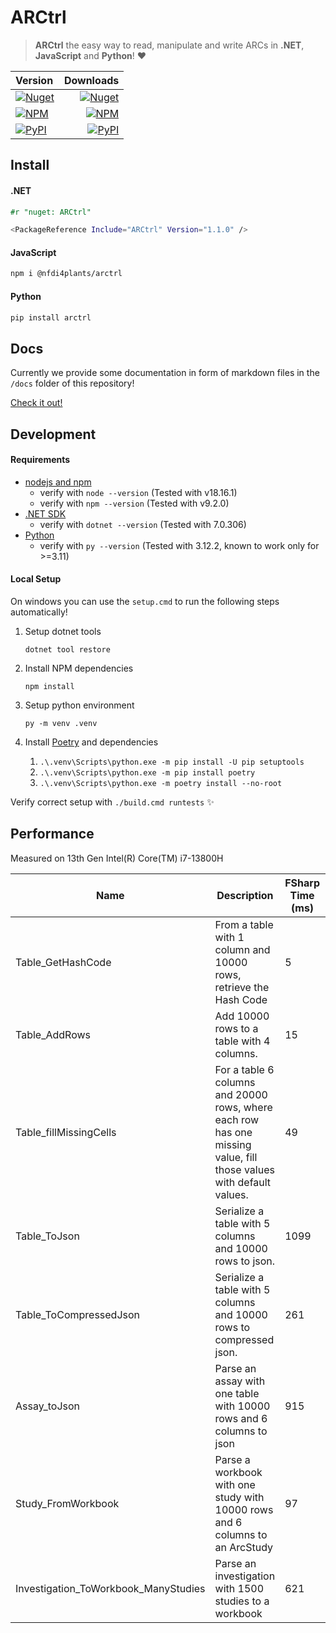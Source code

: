 ﻿# ARCtrl

> **ARCtrl** the easy way to read, manipulate and write ARCs in __.NET__, __JavaScript__ and __Python__! ❤️

| Version | Downloads |
| :--------|-----------:|
|<a href="https://www.nuget.org/packages/ARCtrl/"><img alt="Nuget" src="https://img.shields.io/nuget/vpre/ARCtrl?logo=nuget&color=%234fb3d9"></a>|<a href="https://www.nuget.org/packages/ARCtrl/"><img alt="Nuget" src="https://img.shields.io/nuget/dt/ARCtrl?color=%234FB3D9"></a>|
|<a href="https://www.npmjs.com/package/@nfdi4plants/arctrl"><img alt="NPM" src="https://img.shields.io/npm/v/%40nfdi4plants/arctrl?logo=npm&color=%234fb3d9"></a>|<a href="https://www.npmjs.com/package/@nfdi4plants/arctrl"><img alt="NPM" src="https://img.shields.io/npm/dt/%40nfdi4plants%2Farctrl?color=%234fb3d9"></a>|
|<a href="https://pypi.org/project/ARCtrl/"><img alt="PyPI" src="https://img.shields.io/pypi/v/arctrl?logo=pypi&color=%234fb3d9"></a>|<a href="https://pypi.org/project/ARCtrl/"><img alt="PyPI" src="https://img.shields.io/pepy/dt/arctrl?color=%234fb3d9"></a>|

## Install

#### .NET

```fsharp
#r "nuget: ARCtrl"
``` 

```bash
<PackageReference Include="ARCtrl" Version="1.1.0" />
```

#### JavaScript

```bash
npm i @nfdi4plants/arctrl
```

#### Python

```bash
pip install arctrl
```

## Docs

Currently we provide some documentation in form of markdown files in the `/docs` folder of this repository!

[Check it out!](/docs)

## Development

#### Requirements

- [nodejs and npm](https://nodejs.org/en/download)
    - verify with `node --version` (Tested with v18.16.1)
    - verify with `npm --version` (Tested with v9.2.0)
- [.NET SDK](https://dotnet.microsoft.com/en-us/download)
    - verify with `dotnet --version` (Tested with 7.0.306)
- [Python](https://www.python.org/downloads/)
    - verify with `py --version` (Tested with 3.12.2, known to work only for >=3.11)

#### Local Setup

On windows you can use the `setup.cmd` to run the following steps automatically!

1. Setup dotnet tools

   `dotnet tool restore`


2. Install NPM dependencies
   
    `npm install`

3. Setup python environment
    
    `py -m venv .venv`

4. Install [Poetry](https://python-poetry.org/) and dependencies

   1. `.\.venv\Scripts\python.exe -m pip install -U pip setuptools`
   2. `.\.venv\Scripts\python.exe -m pip install poetry`
   3. `.\.venv\Scripts\python.exe -m poetry install --no-root`

Verify correct setup with `./build.cmd runtests` ✨

## Performance

Measured on 13th Gen Intel(R) Core(TM) i7-13800H

| Name | Description | FSharp Time (ms) | JavaScript Time (ms) | Python Time (ms) |
| --- | --- | --- | --- | --- |
| Table_GetHashCode | From a table with 1 column and 10000 rows, retrieve the Hash Code |  5 | 21 | 226 |
| Table_AddRows | Add 10000 rows to a table with 4 columns. |  15 | 22 | 289 |
| Table_fillMissingCells | For a table 6 columns and 20000 rows, where each row has one missing value, fill those values with default values. | 49 | 108 | 4813 |
| Table_ToJson | Serialize a table with 5 columns and 10000 rows to json. |  1099 | 481 | 6833 |
| Table_ToCompressedJson | Serialize a table with 5 columns and 10000 rows to compressed json. |  261 |  2266 | 717334 |
| Assay_toJson | Parse an assay with one table with 10000 rows and 6 columns to json |  915 | 2459 | 28799 |
| Study_FromWorkbook | Parse a workbook with one study with 10000 rows and 6 columns to an ArcStudy |  97 | 87 | 1249 |
| Investigation_ToWorkbook_ManyStudies | Parse an investigation with 1500 studies to a workbook |  621 | 379 | 9974 |
